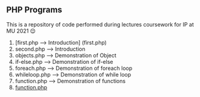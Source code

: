 ## PHP Programs

This is a repository of code performed during lectures  coursework for IP at MU 2021 :relieved:

1. [first.php     --> Introduction] (first.php) 
2. second.php    --> Introduction
3. objects.php   --> Demonstration of Object
4. if-else.php   --> Demonstration of if-else
5. foreach.php   --> Demonstration of foreach loop
6. whileloop.php --> Demonstration of while loop
7. function.php  --> Demonstration of functions
8. [function.php](https://github.com/rodrigueslesterLML/PHP-Programs/blob/master/function.php)